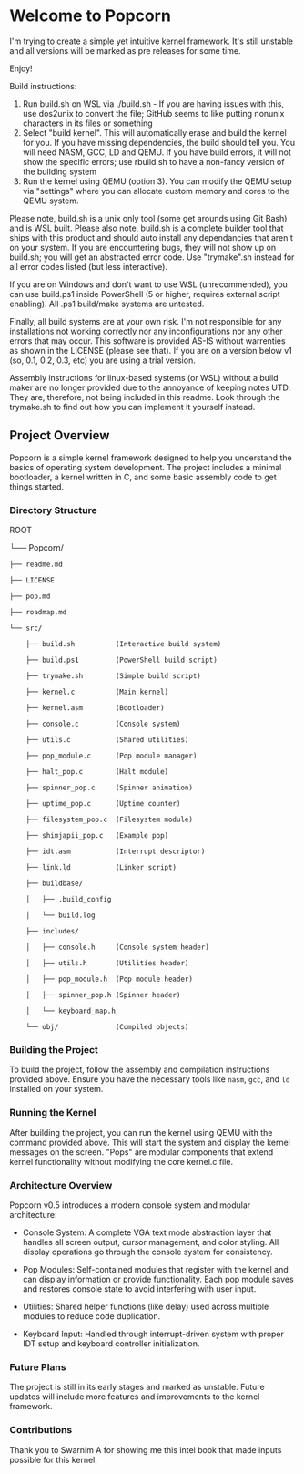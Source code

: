 # Welcome to Popcorn
I'm trying to create a simple yet intuitive kernel framework. It's still unstable and all versions will be marked as pre releases for some time.

Enjoy!

Build instructions:
1. Run build.sh on WSL via ./build.sh - If you are having issues with this, use dos2unix to convert the file; GitHub seems to like putting nonunix characters in its files or something
2. Select "build kernel". This will automatically erase and build the kernel for you. If you have missing dependencies, the build should tell you. You will need NASM, GCC, LD and QEMU. If you have build errors, it will not show the specific errors; use rbuild.sh to have a non-fancy version of the building system
3. Run the kernel using QEMU (option 3). You can modify the QEMU setup via "settings" where you can allocate custom memory and cores to the QEMU system.

Please note, build.sh is a unix only tool (some get arounds using Git Bash) and is WSL built. Please also note, build.sh is a complete builder tool that ships with this product and should auto install any dependancies that aren't on your system. If you are encountering bugs, they will not show up on build.sh; you will get an abstracted error code. Use "trymake".sh instead for all error codes listed (but less interactive).

If you are on Windows and don't want to use WSL (unrecommended), you can use build.ps1 inside PowerShell (5 or higher, requires external script enabling). All .ps1 build/make systems are untested.

Finally, all build systems are at your own risk. I'm not responsible for any installations not working correctly nor any inconfigurations nor any other errors that may occur. This software is provided AS-IS without warrenties as shown in the LICENSE (please see that). If you are on a version below v1 (so, 0.1, 0.2, 0.3, etc) you are using a trial version. 

Assembly instructions for linux-based systems (or WSL) without a build maker are no longer provided due to the annoyance of keeping notes UTD. They are, therefore, not being included in this readme. Look through the trymake.sh to find out how you can implement it yourself instead.

## Project Overview
Popcorn is a simple kernel framework designed to help you understand the basics of operating system development. The project includes a minimal bootloader, a kernel written in C, and some basic assembly code to get things started.

### Directory Structure

ROOT

└── Popcorn/

    ├── readme.md
    
    ├── LICENSE
    
    ├── pop.md
    
    ├── roadmap.md
    
    └── src/
    
        ├── build.sh          (Interactive build system)
        
        ├── build.ps1         (PowerShell build script)
        
        ├── trymake.sh        (Simple build script)
        
        ├── kernel.c          (Main kernel)
        
        ├── kernel.asm        (Bootloader)
        
        ├── console.c         (Console system)
        
        ├── utils.c           (Shared utilities)
        
        ├── pop_module.c      (Pop module manager)
        
        ├── halt_pop.c        (Halt module)
        
        ├── spinner_pop.c     (Spinner animation)
        
        ├── uptime_pop.c      (Uptime counter)
        
        ├── filesystem_pop.c  (Filesystem module)
        
        ├── shimjapii_pop.c   (Example pop)
        
        ├── idt.asm           (Interrupt descriptor)
        
        ├── link.ld           (Linker script)
        
        ├── buildbase/
        
        │   ├── .build_config
        
        │   └── build.log
        
        ├── includes/
        
        │   ├── console.h     (Console system header)
        
        │   ├── utils.h       (Utilities header)
        
        │   ├── pop_module.h  (Pop module header)
        
        │   ├── spinner_pop.h (Spinner header)
        
        │   └── keyboard_map.h
        
        └── obj/              (Compiled objects)


### Building the Project
To build the project, follow the assembly and compilation instructions provided above. Ensure you have the necessary tools like `nasm`, `gcc`, and `ld` installed on your system.

### Running the Kernel
After building the project, you can run the kernel using QEMU with the command provided above. This will start the system and display the kernel messages on the screen. "Pops" are modular components that extend kernel functionality without modifying the core kernel.c file.

### Architecture Overview
Popcorn v0.5 introduces a modern console system and modular architecture:

- Console System: A complete VGA text mode abstraction layer that handles all screen output, cursor management, and color styling. All display operations go through the console system for consistency.

- Pop Modules: Self-contained modules that register with the kernel and can display information or provide functionality. Each pop module saves and restores console state to avoid interfering with user input.

- Utilities: Shared helper functions (like delay) used across multiple modules to reduce code duplication.

- Keyboard Input: Handled through interrupt-driven system with proper IDT setup and keyboard controller initialization.

### Future Plans
The project is still in its early stages and marked as unstable. Future updates will include more features and improvements to the kernel framework.

### Contributions
Thank you to Swarnim A for showing me this intel book that made inputs possible for this kernel. 
